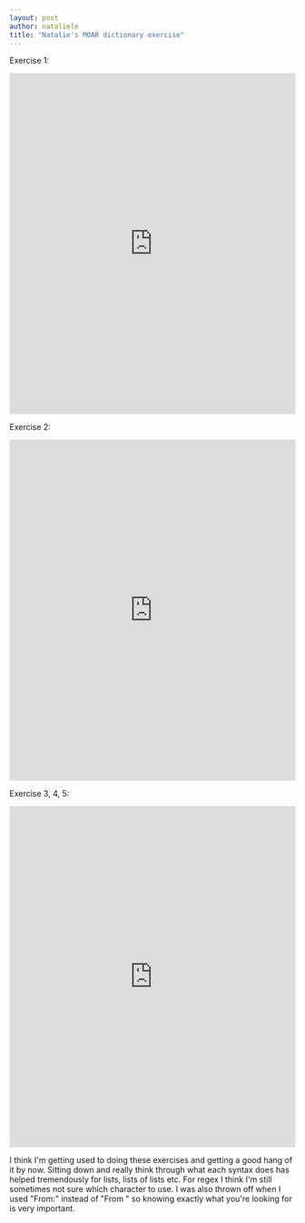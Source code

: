 ```yaml
---
layout: post
author: nataliele
title: "Natalie's MOAR dictionary exercise"
---
```


Exercise 1:
<iframe src="https://trinket.io/embed/python3/bea775bb0d" width="100%" height="600" frameborder="0" marginwidth="0" marginheight="0" allowfullscreen></iframe>

Exercise 2:
<iframe src="https://trinket.io/embed/python3/b5af65e13f" width="100%" height="600" frameborder="0" marginwidth="0" marginheight="0" allowfullscreen></iframe>

Exercise 3, 4, 5:
<iframe src="https://trinket.io/embed/python3/7aba8f52e9" width="100%" height="600" frameborder="0" marginwidth="0" marginheight="0" allowfullscreen></iframe>

I think I'm getting used to doing these exercises and getting a good hang of it by now. Sitting down and really think through what each syntax does has helped tremendously for lists, lists of lists etc. For regex I think I'm still sometimes not sure which character to use. I was also thrown off when I used "From:" instead of "From " so knowing exactly what you're looking for is very important.
